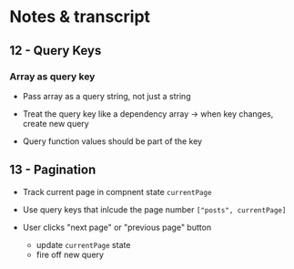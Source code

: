 # Notes & transcript

## 12 - Query Keys

### Array as query key

- Pass array as a query string, not just a string

- Treat the query key like a dependency array -> when key changes, create new query

- Query function values should be part of the key

## 13 - Pagination

- Track current page in compnent state `currentPage`

- Use query keys that inlcude the page number `["posts", currentPage]`

- User clicks "next page" or "previous page" button
  - update `currentPage` state
  - fire off new query

